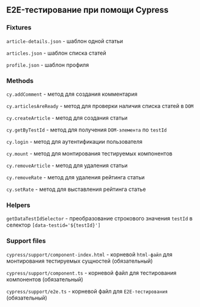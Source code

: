 ## E2E-тестирование при помощи Cypress

### Fixtures

`article-details.json` - шаблон одной статьи 

`articles.json` - шаблон списка статей

`profile.json` - шаблон профиля

### Methods

`cy.addComment` - метод для создания комментария

`cy.articlesAreReady` - метод для проверки наличия списка статей в `DOM`

`cy.createArticle` - метод для создания статьи

`cy.getByTestId` - метод для получения `DOM-элемента` по `testId`

`cy.login` - метод для аутентификации пользователя

`cy.mount` - метод для монтирования тестируемых компонентов

`cy.removeArticle` - метод для удаления статьи

`cy.removeRate` - метод для удаления рейтинга статьи

`cy.setRate` - метод для выставления рейтинга статье

### Helpers

`getDataTestIdSelector` - преобразование строкового значения `testId` в селектор `[data-testid='${testId}']`

### Support files

`cypress/support/component-index.html` - корневой `html-файл` для монтирования тестируемых сущностей (обязательный)

`cypress/support/component.ts` - корневой файл для тестирования компонентов (обязательный)

`cypress/support/e2e.ts` - корневой файл для `E2E-тестирования` (обязательный)
